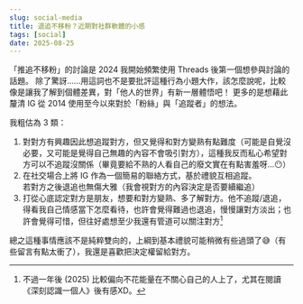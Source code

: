 ```yaml
---
slug: social-media
title: 退追不移粉？近期對社群軟體的小感
tags: [social]
date: 2025-08-25
---
```


「推追不移粉」的討論是 2024 我開始頻繁使用 Threads 後第一個想參與討論的話題。
除了驚訝……用這詞也不是要批評這種行為小題大作，該怎麼說呢，比較像是讓我了解到個體差異，對「他人的世界」有新一層體悟吧！
更多的是想藉此釐清 IG 從 2014 使用至今以來對於「粉絲」與「追蹤者」的想法。

我粗估為 3 類：

1. 對對方有興趣因此想追蹤對方，但又覺得和對方變熟有點難度（可能是自覺沒必要，又可能是覺得自己無趣的內容不會吸引對方），這種我反而私心希望對方可以不追蹤沒關係（畢竟要給不熟的人看自己的廢文實在有點害羞呀…😶）
2. 在社交場合上將 IG 作為一個簡易的聯絡方式，基於禮貌互相追蹤。  
若對方之後退追也無傷大雅（我會視對方的內容決定是否要續繼追）
3. 打從心底認定對方是朋友，想要和對方變熟、多了解對方。他不追蹤/退追，得看我自己情感當下怎麼看待，也許會覺得難過也退追，慢慢讓對方淡出；也許會覺得可惜，但往好處想至少我還有管道可以關注對方[^2025]

總之這種事情應該不是純粹雙向的，上綱到基本禮貌可能稍微有些過頭了😅（有些留言有點太衝了），我還是喜歡把決定權留給對方。

[^2025]: 不過一年後 (2025) 比較偏向不花能量在不關心自己的人上了，尤其在閱讀《深刻認識一個人》後有感XD。